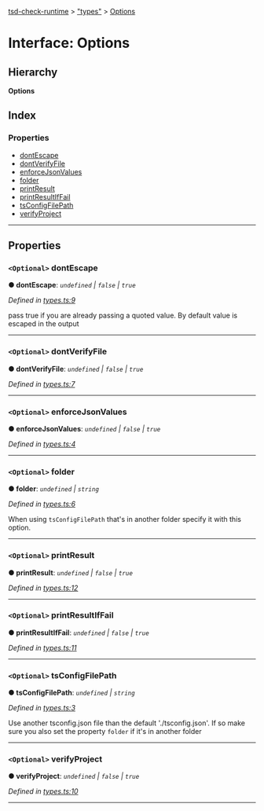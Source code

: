 [tsd-check-runtime](../README.md) > ["types"](../modules/_types_.md) > [Options](../interfaces/_types_.options.md)

# Interface: Options

## Hierarchy

**Options**

## Index

### Properties

* [dontEscape](_types_.options.md#dontescape)
* [dontVerifyFile](_types_.options.md#dontverifyfile)
* [enforceJsonValues](_types_.options.md#enforcejsonvalues)
* [folder](_types_.options.md#folder)
* [printResult](_types_.options.md#printresult)
* [printResultIfFail](_types_.options.md#printresultiffail)
* [tsConfigFilePath](_types_.options.md#tsconfigfilepath)
* [verifyProject](_types_.options.md#verifyproject)

---

## Properties

<a id="dontescape"></a>

### `<Optional>` dontEscape

**● dontEscape**: *`undefined` \| `false` \| `true`*

*Defined in [types.ts:9](https://github.com/cancerberoSgx/tsd-check-runtime/blob/a90bf86/src/types.ts#L9)*

pass true if you are already passing a quoted value. By default value is escaped in the output

___
<a id="dontverifyfile"></a>

### `<Optional>` dontVerifyFile

**● dontVerifyFile**: *`undefined` \| `false` \| `true`*

*Defined in [types.ts:7](https://github.com/cancerberoSgx/tsd-check-runtime/blob/a90bf86/src/types.ts#L7)*

___
<a id="enforcejsonvalues"></a>

### `<Optional>` enforceJsonValues

**● enforceJsonValues**: *`undefined` \| `false` \| `true`*

*Defined in [types.ts:4](https://github.com/cancerberoSgx/tsd-check-runtime/blob/a90bf86/src/types.ts#L4)*

___
<a id="folder"></a>

### `<Optional>` folder

**● folder**: *`undefined` \| `string`*

*Defined in [types.ts:6](https://github.com/cancerberoSgx/tsd-check-runtime/blob/a90bf86/src/types.ts#L6)*

When using `tsConfigFilePath` that's in another folder specify it with this option.

___
<a id="printresult"></a>

### `<Optional>` printResult

**● printResult**: *`undefined` \| `false` \| `true`*

*Defined in [types.ts:12](https://github.com/cancerberoSgx/tsd-check-runtime/blob/a90bf86/src/types.ts#L12)*

___
<a id="printresultiffail"></a>

### `<Optional>` printResultIfFail

**● printResultIfFail**: *`undefined` \| `false` \| `true`*

*Defined in [types.ts:11](https://github.com/cancerberoSgx/tsd-check-runtime/blob/a90bf86/src/types.ts#L11)*

___
<a id="tsconfigfilepath"></a>

### `<Optional>` tsConfigFilePath

**● tsConfigFilePath**: *`undefined` \| `string`*

*Defined in [types.ts:3](https://github.com/cancerberoSgx/tsd-check-runtime/blob/a90bf86/src/types.ts#L3)*

Use another tsconfig.json file than the default './tsconfig.json'. If so make sure you also set the property `folder` if it's in another folder

___
<a id="verifyproject"></a>

### `<Optional>` verifyProject

**● verifyProject**: *`undefined` \| `false` \| `true`*

*Defined in [types.ts:10](https://github.com/cancerberoSgx/tsd-check-runtime/blob/a90bf86/src/types.ts#L10)*

___

